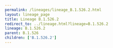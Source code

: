 ```yaml
---
permalink: /lineages/lineage_B.1.526.2.html
layout: lineage_page
title: Lineage B.1.526.2
redirect_to: ../lineage.html?lineage=B.1.526.2
lineage: B.1.526.2
parent: B.1.526
children: ['B.1.526.2']
---
```


